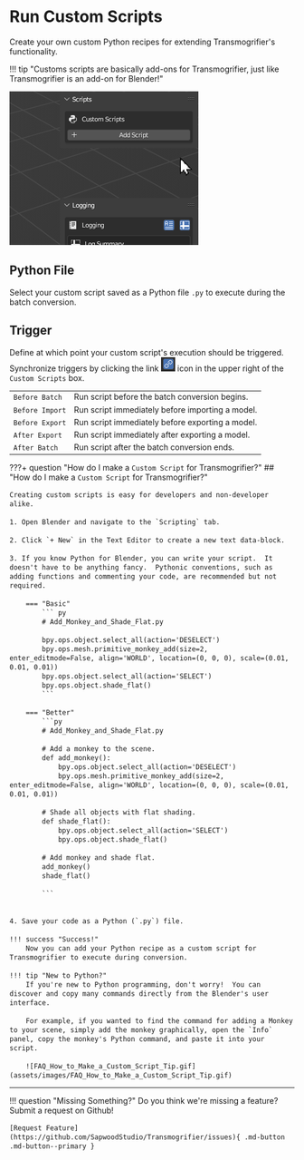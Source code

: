 # Run Custom Scripts

Create your own custom Python recipes for extending Transmogrifier's functionality.

!!! tip "Customs scripts are basically add-ons for Transmogrifier, just like Transmogrifier is an add-on for Blender!"

![Run_Custom_Scripts.gif](assets/images/Run_Custom_Scripts.gif)

## Python File
Select your custom script saved as a Python file `.py` to execute during the batch conversion.

## Trigger
Define at which point your custom script's execution should be triggered.  Synchronize triggers by clicking the link ![Link_Settings.png](assets/images/Link_Settings.png) icon in the upper right of the `Custom Scripts` box.

| | |
| ---- | ---- |
| `Before Batch` | Run script before the batch conversion begins. |
| `Before Import` | Run script immediately before importing a model. |
| `Before Export` | Run script immediately before exporting a model. |
| `After Export` | Run script immediately after exporting a model. |
| `After Batch` | Run script after the batch conversion ends. |


???+ question "How do I make a `Custom Script` for Transmogrifier?"
    ## "How do I make a `Custom Script` for Transmogrifier?"

    Creating custom scripts is easy for developers and non-developer alike.  
    
    1. Open Blender and navigate to the `Scripting` tab.

    2. Click `+ New` in the Text Editor to create a new text data-block.

    3. If you know Python for Blender, you can write your script.  It doesn't have to be anything fancy.  Pythonic conventions, such as adding functions and commenting your code, are recommended but not required.  

        === "Basic"
            ``` py
            # Add_Monkey_and_Shade_Flat.py
            
            bpy.ops.object.select_all(action='DESELECT')
            bpy.ops.mesh.primitive_monkey_add(size=2, enter_editmode=False, align='WORLD', location=(0, 0, 0), scale=(0.01, 0.01, 0.01))
            bpy.ops.object.select_all(action='SELECT')
            bpy.ops.object.shade_flat()
            ```

        === "Better"
            ```py
            # Add_Monkey_and_Shade_Flat.py

            # Add a monkey to the scene.
            def add_monkey():
                bpy.ops.object.select_all(action='DESELECT')
                bpy.ops.mesh.primitive_monkey_add(size=2, enter_editmode=False, align='WORLD', location=(0, 0, 0), scale=(0.01, 0.01, 0.01))
                
            # Shade all objects with flat shading.
            def shade_flat():
                bpy.ops.object.select_all(action='SELECT')
                bpy.ops.object.shade_flat()

            # Add monkey and shade flat.
            add_monkey()
            shade_flat()

            ```
    

    4. Save your code as a Python (`.py`) file.

    !!! success "Success!"
        Now you can add your Python recipe as a custom script for Transmogrifier to execute during conversion.

    !!! tip "New to Python?"
        If you're new to Python programming, don't worry!  You can discover and copy many commands directly from the Blender's user interface.  

        For example, if you wanted to find the command for adding a Monkey to your scene, simply add the monkey graphically, open the `Info` panel, copy the monkey's Python command, and paste it into your script.

        ![FAQ_How_to_Make_a_Custom_Script_Tip.gif](assets/images/FAQ_How_to_Make_a_Custom_Script_Tip.gif)




***
!!! question "Missing Something?"
    Do you think we're missing a feature?  Submit a request on Github!

    [Request Feature](https://github.com/SapwoodStudio/Transmogrifier/issues){ .md-button .md-button--primary }
